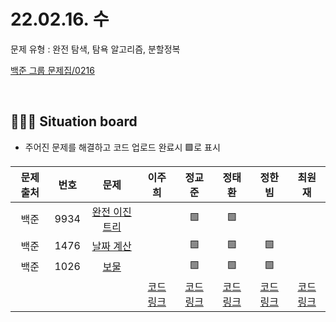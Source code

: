 # 22.02.16. 수
문제 유형 : 완전 탐색, 탐욕 알고리즘, 분할정복
</br>

[백준 그룹 문제집/0216](https://www.acmicpc.net/group/workbook/view/13701/41883)

</br>

## 🧑🏽‍💻 Situation board
- 주어진 문제를 해결하고 코드 업로드 완료시 🟩로 표시

| 문제 출처   | 번호       | 문제      | 이주희  | 정교준  | 정태환  | 정한빔 | 최원재  |
| :--------: | :--------: | :--------: | :--------: | :-------: | :-------: | :-------: |  :-------: |
| 백준        | 9934      |[완전 이진 트리](https://www.acmicpc.net/problem/9934)  |       |     🟩    |    🟩    |       |      |
| 백준        | 1476      |[날짜 계산](https://www.acmicpc.net/problem/1476) |      |   🟩     |     🟩     |   🟩   |      |
| 백준        | 1026      |[보물](https://www.acmicpc.net/problem/1026) |      |   🟩     |     🟩     |   🟩   |      |
|             |           |           |  [코드링크](https://github.com/daejeon5-algostudy/AlgorithmStudy/tree/main/%EC%8A%A4%ED%84%B0%EB%94%94/0216/%EC%9D%B4%EC%A3%BC%ED%9D%AC) | [코드링크](https://github.com/daejeon5-algostudy/AlgorithmStudy/tree/main/%EC%8A%A4%ED%84%B0%EB%94%94/0216/%EC%A0%95%EA%B5%90%EC%A4%80)  | [코드링크](https://github.com/daejeon5-algostudy/AlgorithmStudy/tree/main/%EC%8A%A4%ED%84%B0%EB%94%94/0216/%EC%A0%95%ED%83%9C%ED%99%98)  | [코드링크](https://github.com/daejeon5-algostudy/AlgorithmStudy/tree/main/%EC%8A%A4%ED%84%B0%EB%94%94/0216/%EC%A0%95%ED%95%9C%EB%B9%94)  | [코드링크](https://github.com/daejeon5-algostudy/AlgorithmStudy/tree/main/%EC%8A%A4%ED%84%B0%EB%94%94/0216/%EC%B5%9C%EC%9B%90%EC%9E%AC)  |
